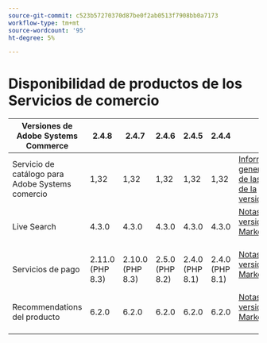 ```yaml
---
source-git-commit: c523b57270370d87be0f2ab0513f7908bb0a7173
workflow-type: tm+mt
source-wordcount: '95'
ht-degree: 5%

---
```

# Disponibilidad de productos de los Servicios de comercio


<table style="table-layout:auto">
  <thead>
    <tr>
      <th>Versiones de Adobe Systems Commerce</th>
      <th>2.4.8</th>
      <th>2.4.7</th>
      <th>2.4.6</th>
      <th>2.4.5</th>
      <th>2.4.4</th>
      <th></th>
    </tr>
  </thead>
  <tbody>
      <tr>
          <td>Servicio de catálogo para Adobe Systems comercio</td>
          <td>1,32</td>
          <td>1,32</td>
          <td>1,32</td>
          <td>1,32</td>
          <td>1,32</td>
          <td>
              <a href="https://experienceleague.adobe.com/en/docs/commerce/catalog-service/guide-overview">Información general</a><br/>
              <a href="https://experienceleague.adobe.com/en/docs/commerce/catalog-service/release-notes">de las notas de la versión</a><br/>
          </td>
      </tr>
      <tr>
          <td>Live Search</td>
          <td>4.3.0</td>
          <td>4.3.0</td>
          <td>4.3.0</td>
          <td>4.3.0</td>
          <td>4.3.0</td>
          <td>
              <a href="https://commercemarketplace.adobe.com/magento-live-search.html">Notas de la versión de Marketplace</a><br/><a href="https://experienceleague.adobe.com/en/docs/commerce/live-search/release-notes">
              </a><br/>
          </td>
      </tr>
      <tr>
          <td>Servicios de pago</td>
          <td>2.11.0 (PHP 8.3)</td>
          <td>2.10.0 (PHP 8.3)</td>
          <td>2.5.0 (PHP 8.2)</td>
          <td>2.4.0 (PHP 8.1)</td>
          <td>2.4.0 (PHP 8.1)</td>
          <td>
              <a href="https://commercemarketplace.adobe.com/magento-payment-services.html">Notas de la versión de Marketplace</a><br/><a href="https://experienceleague.adobe.com/en/docs/commerce/payment-services/release-notes">
              </a><br/>
          </td>
      </tr>
      <tr>
          <td>Recommendations del producto</td>
          <td>6.2.0</td>
          <td>6.2.0</td>
          <td>6.2.0</td>
          <td>6.2.0</td>
          <td>6.2.0</td>
          <td>
              <a href="https://commercemarketplace.adobe.com/magento-product-recommendations.html">Notas de la versión de Marketplace</a><br/><a href="https://experienceleague.adobe.com/en/docs/commerce/product-recommendations/release-notes">
              </a><br/>
          </td>
      </tr>
  </tbody>
</table>
